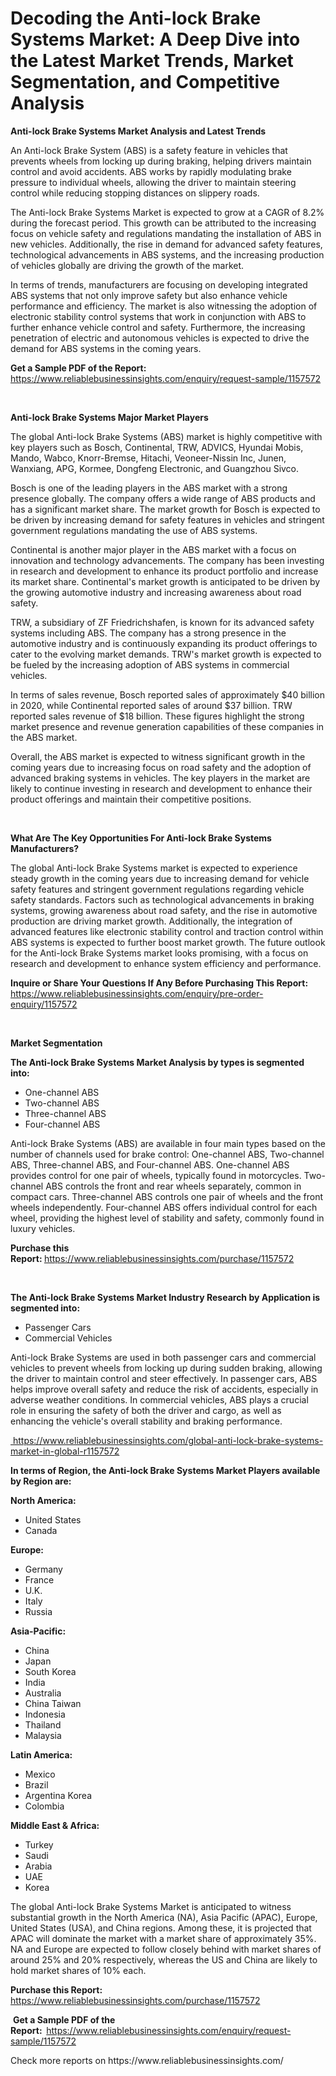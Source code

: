 <p><h1>Decoding the Anti-lock Brake Systems Market: A Deep Dive into the Latest Market Trends, Market Segmentation, and Competitive Analysis</h1></p><p><strong>Anti-lock Brake Systems Market Analysis and Latest Trends</strong></p>
<p><p>An Anti-lock Brake System (ABS) is a safety feature in vehicles that prevents wheels from locking up during braking, helping drivers maintain control and avoid accidents. ABS works by rapidly modulating brake pressure to individual wheels, allowing the driver to maintain steering control while reducing stopping distances on slippery roads.</p><p>The Anti-lock Brake Systems Market is expected to grow at a CAGR of 8.2% during the forecast period. This growth can be attributed to the increasing focus on vehicle safety and regulations mandating the installation of ABS in new vehicles. Additionally, the rise in demand for advanced safety features, technological advancements in ABS systems, and the increasing production of vehicles globally are driving the growth of the market.</p><p>In terms of trends, manufacturers are focusing on developing integrated ABS systems that not only improve safety but also enhance vehicle performance and efficiency. The market is also witnessing the adoption of electronic stability control systems that work in conjunction with ABS to further enhance vehicle control and safety. Furthermore, the increasing penetration of electric and autonomous vehicles is expected to drive the demand for ABS systems in the coming years.</p></p>
<p><strong>Get a Sample PDF of the Report:&nbsp;</strong> <a href="https://www.reliablebusinessinsights.com/enquiry/request-sample/1157572">https://www.reliablebusinessinsights.com/enquiry/request-sample/1157572</a></p>
<p>&nbsp;</p>
<p><strong>Anti-lock Brake Systems Major Market Players</strong></p>
<p><p>The global Anti-lock Brake Systems (ABS) market is highly competitive with key players such as Bosch, Continental, TRW, ADVICS, Hyundai Mobis, Mando, Wabco, Knorr-Bremse, Hitachi, Veoneer-Nissin Inc, Junen, Wanxiang, APG, Kormee, Dongfeng Electronic, and Guangzhou Sivco. </p><p>Bosch is one of the leading players in the ABS market with a strong presence globally. The company offers a wide range of ABS products and has a significant market share. The market growth for Bosch is expected to be driven by increasing demand for safety features in vehicles and stringent government regulations mandating the use of ABS systems.</p><p>Continental is another major player in the ABS market with a focus on innovation and technology advancements. The company has been investing in research and development to enhance its product portfolio and increase its market share. Continental's market growth is anticipated to be driven by the growing automotive industry and increasing awareness about road safety.</p><p>TRW, a subsidiary of ZF Friedrichshafen, is known for its advanced safety systems including ABS. The company has a strong presence in the automotive industry and is continuously expanding its product offerings to cater to the evolving market demands. TRW's market growth is expected to be fueled by the increasing adoption of ABS systems in commercial vehicles.</p><p>In terms of sales revenue, Bosch reported sales of approximately $40 billion in 2020, while Continental reported sales of around $37 billion. TRW reported sales revenue of $18 billion. These figures highlight the strong market presence and revenue generation capabilities of these companies in the ABS market. </p><p>Overall, the ABS market is expected to witness significant growth in the coming years due to increasing focus on road safety and the adoption of advanced braking systems in vehicles. The key players in the market are likely to continue investing in research and development to enhance their product offerings and maintain their competitive positions.</p></p>
<p>&nbsp;</p>
<p><strong>What Are The Key Opportunities For Anti-lock Brake Systems Manufacturers?</strong></p>
<p><p>The global Anti-lock Brake Systems market is expected to experience steady growth in the coming years due to increasing demand for vehicle safety features and stringent government regulations regarding vehicle safety standards. Factors such as technological advancements in braking systems, growing awareness about road safety, and the rise in automotive production are driving market growth. Additionally, the integration of advanced features like electronic stability control and traction control within ABS systems is expected to further boost market growth. The future outlook for the Anti-lock Brake Systems market looks promising, with a focus on research and development to enhance system efficiency and performance.</p></p>
<p><strong>Inquire or Share Your Questions If Any Before Purchasing This Report:</strong> <a href="https://www.reliablebusinessinsights.com/enquiry/pre-order-enquiry/1157572">https://www.reliablebusinessinsights.com/enquiry/pre-order-enquiry/1157572</a></p>
<p>&nbsp;</p>
<p><strong>Market Segmentation</strong></p>
<p><strong>The Anti-lock Brake Systems Market Analysis by types is segmented into:</strong></p>
<p><ul><li>One-channel ABS</li><li>Two-channel ABS</li><li>Three-channel ABS</li><li>Four-channel ABS</li></ul></p>
<p><p>Anti-lock Brake Systems (ABS) are available in four main types based on the number of channels used for brake control: One-channel ABS, Two-channel ABS, Three-channel ABS, and Four-channel ABS. One-channel ABS provides control for one pair of wheels, typically found in motorcycles. Two-channel ABS controls the front and rear wheels separately, common in compact cars. Three-channel ABS controls one pair of wheels and the front wheels independently. Four-channel ABS offers individual control for each wheel, providing the highest level of stability and safety, commonly found in luxury vehicles.</p></p>
<p><strong>Purchase this Report:&nbsp;</strong><a href="https://www.reliablebusinessinsights.com/purchase/1157572">https://www.reliablebusinessinsights.com/purchase/1157572</a></p>
<p>&nbsp;</p>
<p><strong>The Anti-lock Brake Systems Market Industry Research by Application is segmented into:</strong></p>
<p><ul><li>Passenger Cars</li><li>Commercial Vehicles</li></ul></p>
<p><p>Anti-lock Brake Systems are used in both passenger cars and commercial vehicles to prevent wheels from locking up during sudden braking, allowing the driver to maintain control and steer effectively. In passenger cars, ABS helps improve overall safety and reduce the risk of accidents, especially in adverse weather conditions. In commercial vehicles, ABS plays a crucial role in ensuring the safety of both the driver and cargo, as well as enhancing the vehicle's overall stability and braking performance.</p></p>
<p><a href="https://www.reliablebusinessinsights.com/global-anti-lock-brake-systems-market-in-global-r1157572">&nbsp;https://www.reliablebusinessinsights.com/global-anti-lock-brake-systems-market-in-global-r1157572</a></p>
<p><strong>In terms of Region, the Anti-lock Brake Systems Market Players available by Region are:</strong></p>
<p>
    <p> <strong> North America: </strong>
        <ul>
            <li>United States</li>
            <li>Canada</li>
        </ul>
        </p> 
    <p> <strong> Europe: </strong>
        <ul>
            <li>Germany</li>
            <li>France</li>
            <li>U.K.</li>
            <li>Italy</li>
            <li>Russia</li>
        </ul>
        </p> 
    <p> <strong> Asia-Pacific: </strong>
        <ul>
            <li>China</li>
            <li>Japan</li>
            <li>South Korea</li>
            <li>India</li>
            <li>Australia</li>
            <li>China Taiwan</li>
            <li>Indonesia</li>
            <li>Thailand</li>
            <li>Malaysia</li>
        </ul>
        </p> 
    <p> <strong> Latin America: </strong>
        <ul>
            <li>Mexico</li>
            <li>Brazil</li>
            <li>Argentina Korea</li>
            <li>Colombia</li>
        </ul>
        </p> 
    <p> <strong> Middle East & Africa: </strong>
        <ul>
            <li>Turkey</li>
            <li>Saudi</li>
            <li>Arabia</li>
            <li>UAE</li>
            <li>Korea</li>
        </ul>
    </p>
    </p>
<p><p>The global Anti-lock Brake Systems Market is anticipated to witness substantial growth in the North America (NA), Asia Pacific (APAC), Europe, United States (USA), and China regions. Among these, it is projected that APAC will dominate the market with a market share of approximately 35%. NA and Europe are expected to follow closely behind with market shares of around 25% and 20% respectively, whereas the US and China are likely to hold market shares of 10% each.</p></p>
<p><strong>Purchase this Report: </strong><a href="https://www.reliablebusinessinsights.com/purchase/1157572">https://www.reliablebusinessinsights.com/purchase/1157572</a></p>
<p>&nbsp;<strong>Get a Sample PDF of the Report:&nbsp;&nbsp;</strong><a href="https://www.reliablebusinessinsights.com/enquiry/request-sample/1157572">https://www.reliablebusinessinsights.com/enquiry/request-sample/1157572</a></p>
<p><strong></strong></p>
<p>Check more reports on https://www.reliablebusinessinsights.com/</p>